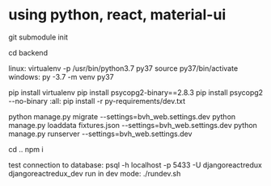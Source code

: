 using python, react, material-ui
==================
git submodule init

cd backend 

linux: virtualenv -p /usr/bin/python3.7 py37
       source py37/bin/activate 
windows: py -3.7 -m venv py37

pip install virtualenv
pip install psycopg2-binary==2.8.3
pip install psycopg2 --no-binary :all:
pip install -r py-requirements/dev.txt

python manage.py migrate --settings=bvh_web.settings.dev
python manage.py loaddata fixtures.json --settings=bvh_web.settings.dev
python manage.py runserver --settings=bvh_web.settings.dev

cd ..
npm i

test connection to database: psql -h localhost -p 5433 -U djangoreactredux djangoreactredux_dev
run in dev mode: ./rundev.sh
